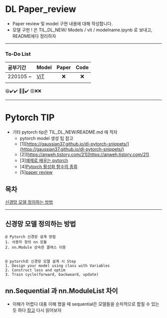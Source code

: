 # DL Paper_review
- Paper review 및 model 구현 내용에 대해 작성합니다.
- 모델 구현 ! 은 TIL_DL_NEW/ Models / vit / modelname.ipynb 로 보내고, README에다 정리하자
---
### To-Do List 
|공부기간|Model|Paper|Code|
|:----|:----|:---:|:------:|
|220105 ~|[ViT](https://arxiv.org/pdf/2010.11929.pdf)|❌|❌|
||
😆✔️✔️
🙂❌✔️
😡❌❌

---
# Pytorch TIP
- 기타 pytorch tip은 TIL_DL_NEW/README.md 에 적자
  - pytorch model 생성 팁 참고
  - [1][https://gaussian37.github.io/dl-pytorch-snippets/](https://gaussian37.github.io/dl-pytorch-snippets/)
  - [2][https://anweh.tistory.com/21](https://anweh.tistory.com/21)
  - [3][예제로 배우는 pytorch](https://tutorials.pytorch.kr/beginner/pytorch_with_examples.html)
  - [4][Pytorch 활성화 함수의 종류](https://pytorch.org/docs/stable/nn.html#non-linear-activations-weighted-sum-nonlinearity)
  - [5][paper review](https://github.com/Seonghoon-Yu/AI_Paper_Review)

## 목차  
[신경망 모델 정의하는 방법](#신경망-모델-정의하는-방법) 

---

## 신경망 모델 정의하는 방법 
```
@ Pytorch 신경망 설계 방법
1. 사용자 정의 nn 모듈
2. nn.Module 상속한 클래스 이용


@ pytorch로 신경망 모델 설계 시 Step
1. Design your model using class with Variables
2. Construct loss and optim
3. Train cycle(forward, backwoard, update)
```

## nn.Sequential 과 nn.ModuleList 차이
- 이해가 어렵다 대충 이해 했을 때 sequential은 모델들을 순차적으로 합칠 수 있는 듯 하다 [참고](https://michigusa-nlp.tistory.com/26) 다시 읽어보자




